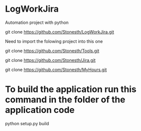# LogWorkJira

Automation project with python

git clone https://github.com/Stonesth/LogWorkJira.git


Need to import the folowing project into this one 

git clone https://github.com/Stonesth/Tools.git

git clone https://github.com/Stonesth/Jira.git

git clone https://github.com/Stonesth/MyHours.git

# To build the application run this command in the folder of the application code
python setup.py build